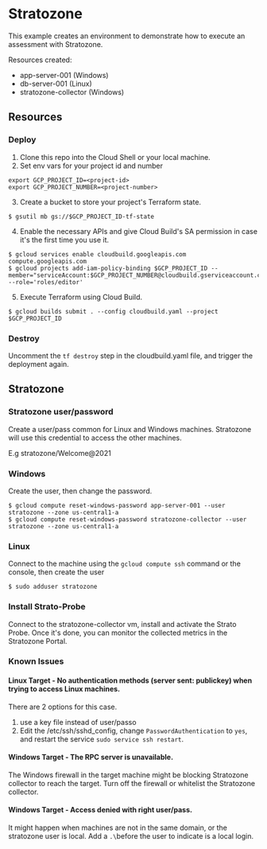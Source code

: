 # Stratozone

This example creates an environment to demonstrate how to execute an assessment with Stratozone.

Resources created:
- app-server-001 (Windows)
- db-server-001 (Linux)
- stratozone-collector (Windows)

## Resources

### Deploy

1. Clone this repo into the Cloud Shell or your local machine.
2. Set env vars for your project id and number
```
export GCP_PROJECT_ID=<project-id>
export GCP_PROJECT_NUMBER=<project-number>
```

3. Create a bucket to store your project's Terraform state. 
```
$ gsutil mb gs://$GCP_PROJECT_ID-tf-state
```

4. Enable the necessary APIs and give Cloud Build's SA permission in case it's the first time you use it.
```
$ gcloud services enable cloudbuild.googleapis.com compute.googleapis.com
$ gcloud projects add-iam-policy-binding $GCP_PROJECT_ID --member="serviceAccount:$GCP_PROJECT_NUMBER@cloudbuild.gserviceaccount.com" --role='roles/editor'
```

5. Execute Terraform using Cloud Build.
```
$ gcloud builds submit . --config cloudbuild.yaml --project $GCP_PROJECT_ID
```

### Destroy
Uncomment the `tf destroy` step in the cloudbuild.yaml file, and trigger the deployment again.


## Stratozone

### Stratozone user/password
Create a user/pass common for Linux and Windows machines. Stratozone will use this credential to access the other machines.

E.g stratozone/Welcome@2021

### Windows

Create the user, then change the password.
```
$ gcloud compute reset-windows-password app-server-001 --user stratozone --zone us-central1-a
$ gcloud compute reset-windows-password stratozone-collector --user stratozone --zone us-central1-a
```

### Linux
Connect to the machine using the `gcloud compute ssh` command or the console, then create the user
```
$ sudo adduser stratozone 
```

### Install Strato-Probe

Connect to the stratozone-collector vm, install and activate the Strato Probe.
Once it's done, you can monitor the collected metrics in the Stratozone Portal.


### Known Issues
#### Linux Target - No authentication methods (server sent: publickey) when trying to access Linux machines.  
There are 2 options for this case.
  1) use a key file instead of user/passo
  2) Edit the /etc/ssh/sshd_config, change `PasswordAuthentication` to `yes`, and restart the service `sudo service ssh restart`.

#### Windows Target - The RPC server is unavailable.  
The Windows firewall in the target machine might be blocking Stratozone collector to reach the target. Turn off the firewall or whitelist the Stratozone collector.

#### Windows Target - Access denied with right user/pass.
It might happen when machines are not in the same domain, or the stratozone user is local. Add a `.\`before the user to indicate is a local login.
